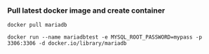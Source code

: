 ### Pull latest docker image and create container
```
docker pull mariadb
```
```
docker run --name mariadbtest -e MYSQL_ROOT_PASSWORD=mypass -p 3306:3306 -d docker.io/library/mariadb
```
